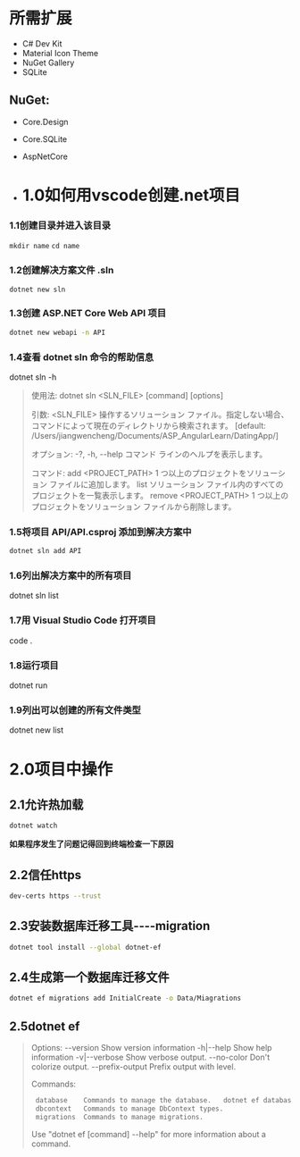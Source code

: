 # 所需扩展

- C# Dev Kit
- Material Icon Theme
- NuGet Gallery
- SQLite

## NuGet:

- Core.Design

- Core.SQLite

- AspNetCore

- # 1.0如何用vscode创建.net项目

### 1.1创建目录并进入该目录
`mkdir name`
`cd name`

### 1.2创建解决方案文件 .sln
`dotnet new sln`

### 1.3创建 ASP.NET Core Web API 项目
```bash
dotnet new webapi -n API
```



### 1.4查看 dotnet sln 命令的帮助信息
dotnet sln -h

>使用法:
>  dotnet sln <SLN_FILE> [command] [options]
>
>引数:
>  <SLN_FILE>  操作するソリューション ファイル。指定しない場合、コマンドによって現在のディレクトリから検索されます。 [default: /Users/jiangwencheng/Documents/ASP_AngularLearn/DatingApp/]
>
>オプション:
>  -?, -h, --help  コマンド ラインのヘルプを表示します。
>
>コマンド:
>  add <PROJECT_PATH>     1 つ以上のプロジェクトをソリューション ファイルに追加します。
>  list                   ソリューション ファイル内のすべてのプロジェクトを一覧表示します。
>  remove <PROJECT_PATH>  1 つ以上のプロジェクトをソリューション ファイルから削除します。
>
>

### 1.5将项目 API/API.csproj 添加到解决方案中
```bash
dotnet sln add API
```



### 1.6列出解决方案中的所有项目
dotnet sln list

### 1.7用 Visual Studio Code 打开项目
code .

### 1.8运行项目
dotnet run

### 1.9列出可以创建的所有文件类型
dotnet new list

# 2.0项目中操作

## 2.1允许热加载

```bash
dotnet watch
```

**如果程序发生了问题记得回到终端检查一下原因**

## 2.2信任https

```bash
dev-certs https --trust
```


## 2.3安装数据库迁移工具----migration
```bash
dotnet tool install --global dotnet-ef
```


## 2.4生成第一个数据库迁移文件
```bash
dotnet ef migrations add InitialCreate -o Data/Miagrations
```

## 2.5dotnet ef

>Options:
>  --version        Show version information
>  -h|--help        Show help information
>  -v|--verbose     Show verbose output.
>  --no-color       Don't colorize output.
>  --prefix-output  Prefix output with level.
>
>Commands:
>
>```c#
>  database    Commands to manage the database.   dotnet ef database -h
>  dbcontext   Commands to manage DbContext types.
>  migrations  Commands to manage migrations.
>```
>
>Use "dotnet ef [command] --help" for more information about a command.



